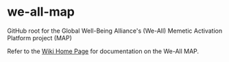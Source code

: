 # we-all-map
GitHub root for the Global Well-Being Alliance's (We-All) Memetic Activation Platform project (MAP)

Refer to the [Wiki Home Page](https://github.com/evomimic/we-all-map/wiki) for documentation on the We-All MAP.
